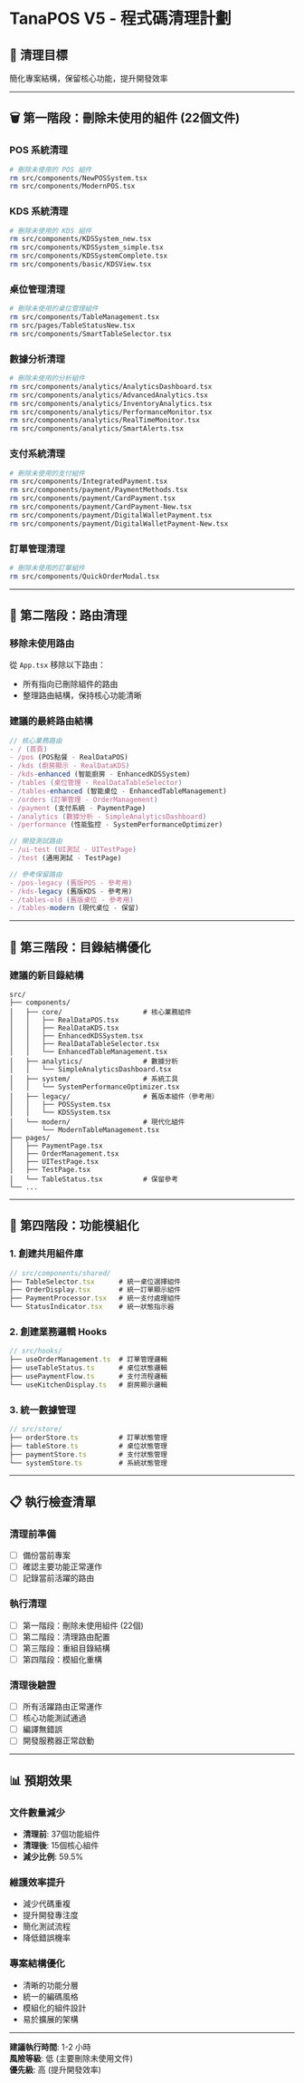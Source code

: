 # TanaPOS V5 - 程式碼清理計劃

## 🎯 **清理目標**
簡化專案結構，保留核心功能，提升開發效率

---

## 🗑️ **第一階段：刪除未使用的組件** (22個文件)

### POS 系統清理
```bash
# 刪除未使用的 POS 組件
rm src/components/NewPOSSystem.tsx
rm src/components/ModernPOS.tsx
```

### KDS 系統清理
```bash
# 刪除未使用的 KDS 組件
rm src/components/KDSSystem_new.tsx
rm src/components/KDSSystem_simple.tsx
rm src/components/KDSSystemComplete.tsx
rm src/components/basic/KDSView.tsx
```

### 桌位管理清理
```bash
# 刪除未使用的桌位管理組件
rm src/components/TableManagement.tsx
rm src/pages/TableStatusNew.tsx
rm src/components/SmartTableSelector.tsx
```

### 數據分析清理
```bash
# 刪除未使用的分析組件
rm src/components/analytics/AnalyticsDashboard.tsx
rm src/components/analytics/AdvancedAnalytics.tsx
rm src/components/analytics/InventoryAnalytics.tsx
rm src/components/analytics/PerformanceMonitor.tsx
rm src/components/analytics/RealTimeMonitor.tsx
rm src/components/analytics/SmartAlerts.tsx
```

### 支付系統清理
```bash
# 刪除未使用的支付組件
rm src/components/IntegratedPayment.tsx
rm src/components/payment/PaymentMethods.tsx
rm src/components/payment/CardPayment.tsx
rm src/components/payment/CardPayment-New.tsx
rm src/components/payment/DigitalWalletPayment.tsx
rm src/components/payment/DigitalWalletPayment-New.tsx
```

### 訂單管理清理
```bash
# 刪除未使用的訂單組件
rm src/components/QuickOrderModal.tsx
```

---

## 🔄 **第二階段：路由清理**

### 移除未使用路由
從 `App.tsx` 移除以下路由：
- 所有指向已刪除組件的路由
- 整理路由結構，保持核心功能清晰

### 建議的最終路由結構
```typescript
// 核心業務路由
- / (首頁)
- /pos (POS點餐 - RealDataPOS)
- /kds (廚房顯示 - RealDataKDS)
- /kds-enhanced (智能廚房 - EnhancedKDSSystem)
- /tables (桌位管理 - RealDataTableSelector)
- /tables-enhanced (智能桌位 - EnhancedTableManagement)
- /orders (訂單管理 - OrderManagement)
- /payment (支付系統 - PaymentPage)
- /analytics (數據分析 - SimpleAnalyticsDashboard)
- /performance (性能監控 - SystemPerformanceOptimizer)

// 開發測試路由
- /ui-test (UI測試 - UITestPage)
- /test (通用測試 - TestPage)

// 參考保留路由
- /pos-legacy (舊版POS - 參考用)
- /kds-legacy (舊版KDS - 參考用)
- /tables-old (舊版桌位 - 參考用)
- /tables-modern (現代桌位 - 保留)
```

---

## 📁 **第三階段：目錄結構優化**

### 建議的新目錄結構
```
src/
├── components/
│   ├── core/                    # 核心業務組件
│   │   ├── RealDataPOS.tsx
│   │   ├── RealDataKDS.tsx
│   │   ├── EnhancedKDSSystem.tsx
│   │   ├── RealDataTableSelector.tsx
│   │   └── EnhancedTableManagement.tsx
│   ├── analytics/               # 數據分析
│   │   └── SimpleAnalyticsDashboard.tsx
│   ├── system/                  # 系統工具
│   │   └── SystemPerformanceOptimizer.tsx
│   ├── legacy/                  # 舊版本組件（參考用）
│   │   ├── POSSystem.tsx
│   │   └── KDSSystem.tsx
│   └── modern/                  # 現代化組件
│       └── ModernTableManagement.tsx
├── pages/
│   ├── PaymentPage.tsx
│   ├── OrderManagement.tsx
│   ├── UITestPage.tsx
│   ├── TestPage.tsx
│   └── TableStatus.tsx          # 保留參考
└── ...
```

---

## 🚀 **第四階段：功能模組化**

### 1. 創建共用組件庫
```typescript
// src/components/shared/
├── TableSelector.tsx      # 統一桌位選擇組件
├── OrderDisplay.tsx       # 統一訂單顯示組件
├── PaymentProcessor.tsx   # 統一支付處理組件
└── StatusIndicator.tsx    # 統一狀態指示器
```

### 2. 創建業務邏輯 Hooks
```typescript
// src/hooks/
├── useOrderManagement.ts  # 訂單管理邏輯
├── useTableStatus.ts      # 桌位狀態邏輯
├── usePaymentFlow.ts      # 支付流程邏輯
└── useKitchenDisplay.ts   # 廚房顯示邏輯
```

### 3. 統一數據管理
```typescript
// src/store/
├── orderStore.ts          # 訂單狀態管理
├── tableStore.ts          # 桌位狀態管理
├── paymentStore.ts        # 支付狀態管理
└── systemStore.ts         # 系統狀態管理
```

---

## 📋 **執行檢查清單**

### 清理前準備
- [ ] 備份當前專案
- [ ] 確認主要功能正常運作
- [ ] 記錄當前活躍的路由

### 執行清理
- [ ] 第一階段：刪除未使用組件 (22個)
- [ ] 第二階段：清理路由配置
- [ ] 第三階段：重組目錄結構
- [ ] 第四階段：模組化重構

### 清理後驗證
- [ ] 所有活躍路由正常運作
- [ ] 核心功能測試通過
- [ ] 編譯無錯誤
- [ ] 開發服務器正常啟動

---

## 📊 **預期效果**

### 文件數量減少
- **清理前**: 37個功能組件
- **清理後**: 15個核心組件
- **減少比例**: 59.5%

### 維護效率提升
- 減少代碼重複
- 提升開發專注度
- 簡化測試流程
- 降低錯誤機率

### 專案結構優化
- 清晰的功能分層
- 統一的編碼風格
- 模組化的組件設計
- 易於擴展的架構

---

**建議執行時間**: 1-2 小時  
**風險等級**: 低 (主要刪除未使用文件)  
**優先級**: 高 (提升開發效率)
